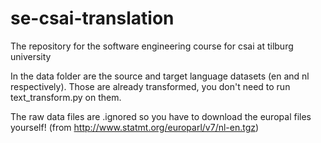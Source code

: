 # se-csai-translation
The repository for the software engineering course for csai at tilburg university

In the data folder are the source and target language datasets (en and nl respectively). Those are already transformed, you don't need to run text_transform.py on them.


The raw data files are .ignored so you have to download the europal files yourself! (from http://www.statmt.org/europarl/v7/nl-en.tgz)
